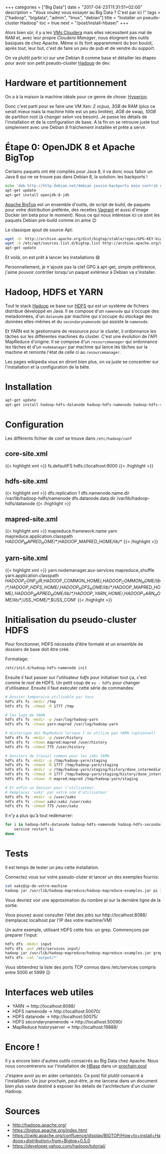 +++
categories = ["Big Data"]
date = "2017-04-23T11:31:51+02:00"
description = "Vous voulez vous essayer au Big Data ? C'est par ici !"
tags = ["hadoop", "bigdata", "admin", "linux", "debian"]
title = "Installer un pseudo-cluster Hadoop"
toc = true
next = "/post/install-hbase/"
+++

Alors bien sûr, il y a les [VMs Cloudera][cloudera] mais elles nécessitent pas
mal de RAM et, avec leur propre *Cloudera Manager*, nous éloignent des outils
basiques de chez Apache. Même si ils font apparemment du bon boulot, après tout,
leur but, c'est de faire un peu de pub et de vendre du support.

On va plutôt partir ici sur une Debian 8 comme base et détailler les étapes pour
avoir son petit pseudo-cluster [Hadoop][] de dev.

[cloudera]: https://www.cloudera.com/downloads/quickstart_vms.html
[hadoop]: https://hadoop.apache.org/

<!--more-->

# Hardware et partitionnement
On a à la maison la machine idéale pour ce genre de chose: [Hyperion][].

Donc c'est parti pour se faire une VM Xen: *2 vcpus*, *3GB* de RAM (plus ce
serait mieux mais la machine hôte est un peu limitée), *4GB* de swap, *10GB* de
partition root (à changer selon vos besoin). Je passe les détails de
l'installation et de la configuration de base. A la fin on se retrouve juste
tout simplement avec une Debian 8 fraîchement installée et prête a servir.

[hyperion]: /categories/hyperion

# Étape 0: OpenJDK 8 et Apache BigTop
Certains paquets ont été compilés pour Java 8, il va donc nous falloir un Java 8
qui ne se trouve pas dans Debian 8, la solution: les backports !

```sh
echo 'deb http://http.debian.net/debian jessie-backports main contrib non-free' > /etc/apt/sources.list.d/jessie-backports.list
apt-get update
apt-get install openjdk-8-jdk
```

[Apache BigTop][bigtop] est un ensemble d'outils, de script de build, de paquets
pour votre distribution préférée, des recettes [Vagrant][] et aussi d'image
Docker (en beta pour le moment). Nous ce qui nous intéresse ici ce sont les
paquets Debian pré-build comme on aime :wink:

Le classique ajout de source Apt:
``` sh
wget -O- http://archive.apache.org/dist/bigtop/stable/repos/GPG-KEY-bigtop | sudo apt-key add -
wget -O /etc/apt/sources.list.d/bigtop.list http://archive.apache.org/dist/bigtop/stable/repos/debian8/bigtop.list
apt-get update
```
Et voilà, on est prêt à lancer les installations :smile:

Personnellement, je n'ajoute pas la clef GPG à apt-get, simple préférence,
j'aime pouvoir contrôler lorsqu'un paquet extérieur à Debian va s'installer.

[vagrant]: https://fr.wikipedia.org/wiki/Vagrant
[bigtop]: https://bigtop.apache.org/

# Hadoop, HDFS et YARN
Tout le stack [Hadoop][] se base sur [HDFS][] qui est un système de fichiers
distribué développé en Java. Il se compose d'un `namenode` qui s'occupe des
metadonnées, d'un `datanode` par machine qui s'occupe du stockage des données
elles-mêmes et du `secondarynamenode` qui assiste le `namenode`.

Et YARN est le gestionnaire de ressource pour le cluster, il ordonnance les
tâches sur les différentes machines du cluster. C'est une évolution de l'API
MapReduce d'origine. Il se compose d'un `resourcemanager` qui ordonnance les
tâches et d'un `nodemanager` par machine qui lance les tâches sur la machine et
remonte l'état de celle ci au `resourcemanager`.

Les pages wikipedia vous en diront bien plus, on va
juste se concentrer sur l'installation et la configuration de la bête.

[hadoop]: https://en.wikipedia.org/wiki/Apache_Hadoop
[hdfs]: https://en.wikipedia.org/wiki/Apache_Hadoop#HDFS

# Installation
``` sh
apt-get update
apt-get install hadoop-hdfs-datanode hadoop-hdfs-namenode hadoop-hdfs-secondarynamenode hadoop-mapreduce-historyserver hadoop-yarn-nodemanager hadoop-yarn-resourcemanager 
```

# Configuration
Les différents fichier de conf se trouve dans `/etc/hadoop/conf`

## core-site.xml
{{< highlight xml >}}
<configuration>
    <property>
        <!-- Indique a Hadoop d'utiliser le hdfs sur localhost -->
        <name>fs.defaultFS</name>
        <value>hdfs://localhost:9000</value>
    </property>
</configuration>
{{< /highlight >}}

## hdfs-site.xml
{{< highlight xml >}}
<configuration>
  	<property>
        <!-- Une seule réplication de donné (3 par défaut) -->
        <name>dfs.replication</name>
        <value>1</value>
	<property>
        <!-- Dossier où le serveur "namenode" stockera ses fichiers -->
		<name>dfs.namenode.name.dir</name>
		<value>/var/lib/hadoop-hdfs/namenode</value>
	</property>
	<property>
        <!-- Dossier où le serveur "datanode" stockera ses fichiers -->
		<name>dfs.datanode.data.dir</name>
		<value>/var/lib/hadoop-hdfs/datanode</value>
	</property>
</configuration>
{{< /highlight >}}

## mapred-site.xml
{{< highlight xml >}}
<configuration>
    <property>
        <!-- Défini quel framework on va utiliser pour nos MapReduce -->
        <name>mapreduce.framework.name</name>
        <value>yarn</value>
    </property>
    <property>
        <!-- 
            Les paquets debian ont de petit soucis, il a fallu rajouter
            ces répertoires au classpath java pour qu'il s'y retrouve
        -->
        <name>mapreduce.application.classpath</name>
        <value>$HADOOP_MAPRED_HOME/*,$HADOOP_MAPRED_HOME/lib/*</value>
    </property>
</configuration>
{{< /highlight >}}

## yarn-site.xml
{{< highlight xml >}}
<configuration>
    <property>
        <!-- Nécessaire pour ordonnancer les tâches -->
        <name>yarn.nodemanager.aux-services</name>
        <value>mapreduce_shuffle</value>
    </property>
    <property>
        <!-- 
            Les paquets debian ont de petit soucis, il a fallu rajouter
            ces répertoires au classpath java pour qu'il s'y retrouve
        -->
        <name>yarn.application.classpath</name>
        <value>$HADOOP_CONF_DIR,$HADOOP_COMMON_HOME/*,$HADOOP_COMMON_HOME/lib/*,$HADOOP_HDFS_HOME/*,$HADOOP_HDFS_HOME/lib/*,$HADOOP_MAPRED_HOME/*,$HADOOP_MAPRED_HOME/lib/*,$HADOOP_YARN_HOME/*,$HADOOP_YARN_HOME/lib/*,$USS_HOME/*,$USS_CONF</value>
    </property>
</configuration>
{{< /highlight >}}

# Initialisation du pseudo-cluster HDFS
Pour fonctionner, HDFS nécessite d'être formaté et un ensemble de dossiers de
base doit être créé.

Formatage:

``` sh
/etc/init.d/hadoop-hdfs-namenode init
```

Ensuite il faut passer sur l'utilisateur *hdfs* pour initialiser tout ça, c'est
comme le *root* de HDFS. Un petit coup de `su - hdfs` pour changer
d'utilisateur. Ensuite il faut exécuter cette série de commandes:

``` sh
# Dossier temporaire utilisable par tous
hdfs dfs fs -mkdir /tmp
hdfs dfs fs -chmod -R 1777 /tmp

# les logs de YARN
hdfs dfs fs -mkdir -p /var/log/hadoop-yarn
hdfs dfs fs -chown yarn:mapred /var/log/hadoop-yarn

# Historique des MapReduce lorsque l'on utilise pas YARN (optionnel)
hdfs dfs fs -mkdir -p /user/history
hdfs dfs fs -chown mapred:mapred /user/history
hdfs dfs fs -chmod 775 /user/history

# Dossiers de travail commun pour les jobs YARN
hdfs dfs fs -mkdir -p /tmp/hadoop-yarn/staging
hdfs dfs fs -chmod -R 1777 /tmp/hadoop-yarn/staging
hdfs dfs fs -mkdir -p /tmp/hadoop-yarn/staging/history/done_intermediate
hdfs dfs fs -chmod -R 1777 /tmp/hadoop-yarn/staging/history/done_intermediate
hdfs dfs fs -chown -R mapred:mapred /tmp/hadoop-yarn/staging

# Et enfin un dossier pour l'utilisateur.
# Remplacez 'xakz' par votre nom d'utilisateur
hdfs dfs fs -mkdir -p /user/xakz
hdfs dfs fs -chown xakz:xakz /user/xakz
hdfs dfs fs -chmod 775 /user/xakz
```

Il n'y a plus qu'à tout redémarrer:

``` sh
for i in hadoop-hdfs-datanode hadoop-hdfs-namenode hadoop-hdfs-secondarynamenode hadoop-mapreduce-historyserver hadoop-yarn-nodemanager hadoop-yarn-resourcemanager; do
    service restart $i
done
```

# Tests
Il est temps de tester un peu cette installation.

Connectez vous sur votre pseudo-cluter et lancer un des exemples fournis:

```sh
ssh xakz@ip-de-votre-machine
hadoop jar /usr/lib/hadoop-mapreduce/hadoop-mapreduce-examples.jar pi 10 1000
```

Vous devriez voir une approximation du nombre pi sur la dernière ligne de la
sortie.

Vous pouvez aussi consulter l'état des jobs sur http://localhost:8088/
(remplacez localhost par l'IP des votre machine/VM)

Un autre exemple, utilisant HDFS cette fois: un grep.
Commençons par preparer l'input:

```sh
hdfs dfs -mkdir input
hdfs dfs -put /etc/services input/
hadoop jar /usr/lib/hadoop-mapreduce/hadoop-mapreduce-examples.jar grep input output '.*[^0-9]5[0-9]{3}/tcp.*'
hdfs dfs -cat 'output/*'
```

Vous obtiendrez la liste des ports TCP connus dans /etc/services compris entre
5000 et 5999 :wink:


# Interfaces web utiles
* YARN -> http://localhost:8088/
* HDFS namenode -> http://localhost:50070/
* HDFS datanode -> http://localhost:50075/
* HDFS secondarynamenode -> http://localhost:50090/
* MapReduce historyserver -> http://localhost:19888/

# Encore !
Il y a encore bien d'autres outils consacrés au Big Data chez Apache. Nous nous
concentrerons sur l'installation de [HBase][] dans un [prochain post][next]

J'espère avoir pu en aider certain(e)s. Ce post fût plutôt consacré à
l'installation. Un jour prochain, peut-être, je me lancerai dans un document
bien plus vaste destiné à exposer les details de l'architecture d'un cluster
Hadoop.

[hbase]: https://en.wikipedia.org/wiki/Apache_HBase
[next]: /post/install-hbase/

# Sources
* http://hadoop.apache.org/
* https://bigtop.apache.org/index.html
* https://cwiki.apache.org/confluence/display/BIGTOP/How+to+install+Hadoop+distribution+from+Bigtop+0.5.0
* https://developer.yahoo.com/hadoop/tutorial/
